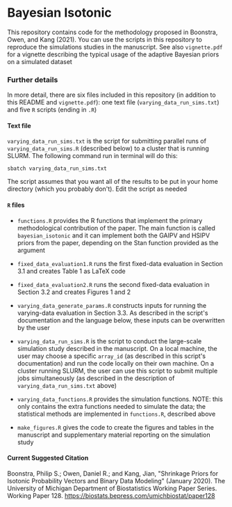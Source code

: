 # Bayesian Isotonic

This repository contains code for the methodology proposed in Boonstra, Owen, 
and Kang (2021). You can use the scripts in this repository to 
reproduce the simulations studies in the manuscript. See also `vignette.pdf` 
for a vignette describing the typical usage of the adaptive Bayesian priors 
on a simulated dataset

### Further details

In more detail, there are six files included in this repository (in addition to 
this README and `vignette.pdf`): one text file (`varying_data_run_sims.txt`) 
and five `R` scripts (ending in  `.R`)

#### Text file

`varying_data_run_sims.txt` is the script for submitting parallel runs of
`varying_data_run_sims.R` (described below) to a cluster that is running
SLURM. The following command run in terminal will do this:

`sbatch varying_data_run_sims.txt`

The script assumes that you want all of the results to be put in your home 
directory (which you probably don't). Edit the script as needed  

#### `R` files

  - `functions.R` provides the R functions that implement the primary
methodological contribution of the paper. The main function is called
`bayesian_isotonic` and it can implement both the GAIPV and HSIPV priors from
the paper, depending on the Stan function provided as the argument

  - `fixed_data_evaluation1.R` runs the first fixed-data evaluation in
Section 3.1 and creates Table 1 as LaTeX code

  - `fixed_data_evaluation2.R` runs the second fixed-data evaluation in
Section 3.2 and creates Figures 1 and 2

  - `varying_data_generate_params.R` constructs inputs for running the 
varying-data evaluation in Section 3.3. As described in the script's documentation 
and the language  below, these inputs can be overwritten by the user

  - `varying_data_run_sims.R` is the script to conduct the large-scale 
simulation study described in the manuscript. On a local machine, the user may 
choose a specific `array_id` (as described in this script's 
documentation) and run the code locally on their own machine. On a cluster 
running SLURM, the user can use this script to submit multiple jobs 
simultaneously (as described  in the description of `varying_data_run_sims.txt` above)

  - `varying_data_functions.R` provides the simulation functions. NOTE: 
this only contains the extra functions needed to simulate the data; the 
statistical methods are implemented in `functions.R`, described above

  - `make_figures.R` gives the code to create the figures and tables in 
the manuscript and supplementary material reporting on the simulation study

#### Current Suggested Citation

Boonstra, Philip S.; Owen, Daniel R.; and Kang, Jian, "Shrinkage Priors for Isotonic Probability Vectors and Binary Data Modeling" (January 2020). The University of Michigan Department of Biostatistics Working Paper Series. Working Paper 128.
https://biostats.bepress.com/umichbiostat/paper128


